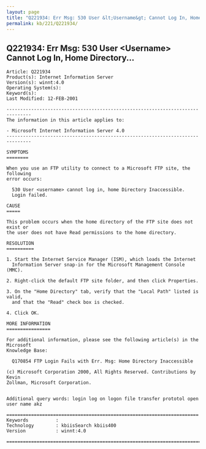 ```yaml
---
layout: page
title: "Q221934: Err Msg: 530 User &lt;Username&gt; Cannot Log In, Home Directory..."
permalink: kb/221/Q221934/
---
```


## Q221934: Err Msg: 530 User &lt;Username&gt; Cannot Log In, Home Directory...

	Article: Q221934
	Product(s): Internet Information Server
	Version(s): winnt:4.0
	Operating System(s): 
	Keyword(s): 
	Last Modified: 12-FEB-2001
	
	-------------------------------------------------------------------------------
	The information in this article applies to:
	
	- Microsoft Internet Information Server 4.0 
	-------------------------------------------------------------------------------
	
	SYMPTOMS
	========
	
	When you use an FTP utility to connect to a Microsoft FTP site, the following
	error occurs:
	
	  530 User <username> cannot log in, home Directory Inaccessible.
	  Login failed.
	
	CAUSE
	=====
	
	This problem occurs when the home directory of the FTP site does not exist or
	the user does not have Read permissions to the home directory.
	
	RESOLUTION
	==========
	
	1. Start the Internet Service Manager (ISM), which loads the Internet
	  Information Server snap-in for the Microsoft Management Console (MMC).
	
	2. Right-click the default FTP site folder, and then click Properties.
	
	3. On the "Home Directory" tab, verify that the "Local Path" listed is valid,
	  and that the "Read" check box is checked.
	
	4. Click OK.
	
	MORE INFORMATION
	================
	
	For additional information, please see the following article(s) in the Microsoft
	Knowledge Base:
	
	  Q170854 FTP Login Fails with Err. Msg: Home Directory Inaccessible
	
	(c) Microsoft Corporation 2000, All Rights Reserved. Contributions by Kevin
	Zollman, Microsoft Corporation.
	
	
	Additional query words: login log on logon file transfer prototol open user name akz
	
	======================================================================
	Keywords          :  
	Technology        : kbiisSearch kbiis400
	Version           : winnt:4.0
	
	=============================================================================
	
